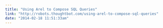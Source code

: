 ```yaml
---
title: "Using Arel to Compose SQL Queries"
link: "http://robots.thoughtbot.com/using-arel-to-compose-sql-queries"
date: "2014-02-18 11:51:33am"
---
```

